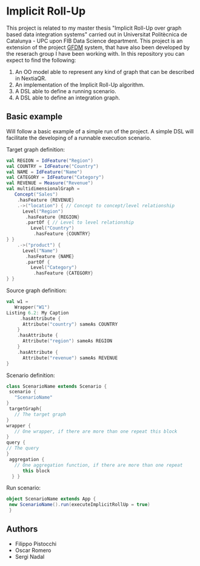 # Implicit Roll-Up

This project is related to my master thesis "Implicit Roll-Up over graph based data integration systems" carried out in Universitat Politècnica de Catalunya - UPC upon FIB Data Science department.
This project is an extension of the project [GFDM](https://github.com/pistocchifilippo/NextiaQR) system, that have also been developed by the reserach group I have been working with.
In this repository you can expect to find the following:

1. An OO model able to represent any kind of graph that can be described in NextiaQR.
2. An implementation of the Implicit Roll-Up algorithm.
3. A DSL able to define a running scenario.
4. A DSL able to define an integration graph.

## Basic example
Will follow a basic example of a simple run of the project.
A simple DSL will facilitate the developing of a runnable execution scenario.

Target graph definition:
``` scala
val REGION = IdFeature("Region")
val COUNTRY = IdFeature("Country")
val NAME = IdFeature("Name")
val CATEGORY = IdFeature("Category")
val REVENUE = Measure("Revenue")
val multidimensionalGraph =
   Concept("Sales")
    .hasFeature {REVENUE}
    .->("location") { // Concept to concept/level relationship
      Level("Region")
       .hasFeature {REGION}
       .partOf { // Level to level relationship
         Level("Country")
          .hasFeature {COUNTRY}
} }
    .->("product") {
      Level("Name")
       .hasFeature {NAME}
       .partOf {
         Level("Category")
          .hasFeature {CATEGORY}
} }

```

Source graph definition:
``` scala
val w1 =
   Wrapper("W1")
Listing 6.2: My Caption
     .hasAttribute {
      Attribute("country") sameAs COUNTRY
    }
    .hasAttribute {
      Attribute("region") sameAs REGION
    }
    .hasAttribute {
      Attribute("revenue") sameAs REVENUE
}

```

Scenario definition:
``` scala
class ScenarioName extends Scenario {
 scenario {
   "ScenarioName"
}
 targetGraph{
   // The target graph
}
wrapper {
   // One wrapper, if there are more than one repeat this block
}
query {
// The query
}
 aggregation {
   // One aggregation function, if there are more than one repeat
      this block
  } }

```

Run scenario:
``` scala
object ScenarioName extends App {
 new ScenarioName().run(executeImplicitRollUp = true)
 }

```
## Authors
- Filippo Pistocchi
- Oscar Romero
- Sergi Nadal
